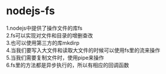 # nodejs-fs  
1.nodejs中提供了操作文件的库fs  
2.fs可以实现对文件和目录的增删查改  
3.也可以使用第三方的库mkdirp  
4.当我们要写入大文件和读取大文件的时候可以使用fs里的流来操作  
5.当我们需要复制文件时，使用pipe来操作  
6.fs里的方法都是异步执行的，所以有相应的回调函数  